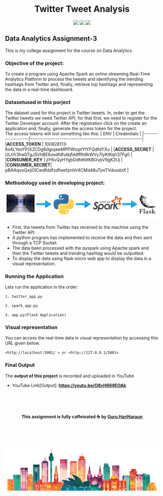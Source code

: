 
<h1 align="center">
  <b>Twitter Tweet Analysis<br></b>
</h1>
<p align="center">
  <img src="https://img.shields.io/badge/Library-Flask-red.svg?style=flat-square">
  <img src="https://img.shields.io/badge/Tool-ApacheSpark-yellow.svg?style=flat-square">
  <img src="https://img.shields.io/badge/Language-Python-purple.svg?style=flat-square">
</p>

## Data Analytics Assignment-3
This is my college assignment for the course on Data Analytics.

### Objective of the project:
To create a program using Apache Spark an online streaming Real-Time Analytics Platform to process the tweets and identifying the trending hashtags from Twitter and, finally, retrieve top hashtags and representing the data in a real-time dashboard.

### Datasetused in this porject
The dataset used for this project is Twitter tweets. In, order to get the Twitter tweets we need Twitter API, for that first, we need to register for the Twitter Developer account. After the registration click on the create an application and, finally, generate the access token for the project.<br>
The access tokens will lool something like this:
|       ENV         | Credentials                                             |
|-------------------|---------------------------------------------------------|
|**ACCESS_TOKEN**   | 100828113-6s4LYeoYFtXZCDg6dgojawMPPWIoptYIYFQdfdYXu     |
|**ACCESS_SECRET**  | ULcfr3haQTgJ5VhBE6oxdfdfutkjfddfffh9kWVy7lyKtKqh37Fg0   |
|**CONSUMER_KEY**   | jlY6vQyHYgbDdfdfdtKBOvpV9gK2Uj                          |
|**CONSUMER_SECRET**| pBAAqvoQxijOlCwdfddfzdfwefpnhV4CMd48uTjmTVdoodzK        |

### Methodology used in developing project:
<img src="/asset/methodology.png"/>

- First, the tweets from Twitter has received to the machine using the Twitter API.
- A python program has implemented to receive the data and then sent through a TCP Socket.
- The data been processed with the pyspark using Apache spark and then the Twitter tweets and trending hashtag would be outputted.
- To display the data using flask micro web app to display the data in a visual representation.

### Running the Application
Lets run the application in the order:

```
1. twitter_app.py
```
 
```
2. spark_app.py
```

```
3. app.py(Flask Application)
``` 

### Visual representation
You can access the real-time data in visual representation by accessing this URL given below.

```
<http://localhost:5001/ > or <http://127.0.0.1/5001>
```

### Final Output
The **output of this project** is recorded and uploaded in YouTube
- YouTube Link[Output]: **https://youtu.be/O8vH669EOAk**

<br><br><br>
<h4 align="center">
  This assignment is fully caffeinated ☕ by <a href="https://github.com/guruhariharaun">Guru HariHaraun</a>
</h4>
<br><br><br><br>
<img src="/asset/footer.png"/>

